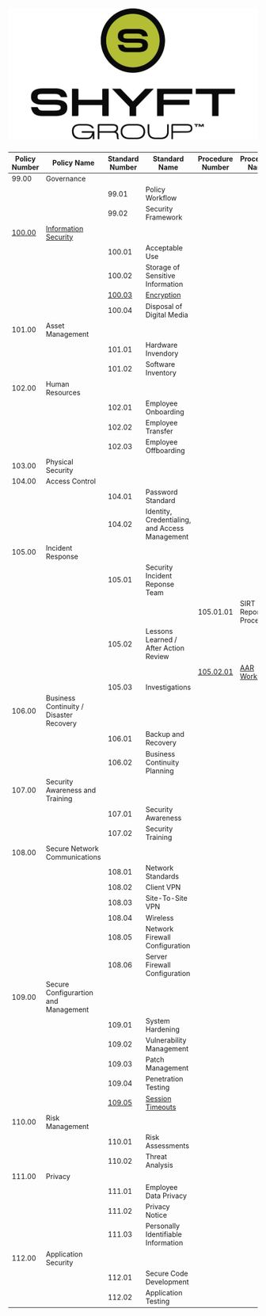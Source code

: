 ![TSG PSP](/images/header.jpg)
================================================

| Policy Number    | Policy Name                             | Standard Number  | Standard Name                                  | Procedure Number       | Procedure Name             | Appendix Number | Appendix Name |
| ---------------  | --------------------------------------- | ---------------- | ---------------------------------------------- | ---------------------- | -------------------------- | --------------- | ------------- |
| 99.00            | Governance                              |                  |                                                |                        |                            |                 |               |
|                  |                                         | 99.01            | Policy Workflow                                |                        |                            |                 |               |
|                  |                                         | 99.02            | Security Framework                             |                        |                            |                 |               |
| [100.00][100.00] | [Information Security][100.00]          |                  |                                                |                        |                            |                 |               |
|                  |                                         | 100.01           | Acceptable Use                                 |                        |                            |                 |               |
|                  |                                         | 100.02           | Storage of Sensitive Information               |                        |                            |                 |               |
|                  |                                         | [100.03][100.03] | [Encryption][100.03]                           |                        |                            |                 |               |
|                  |                                         | 100.04           | Disposal of Digital Media                      |                        |                            |                 |               |
| 101.00           | Asset Management                        |                  |                                                |                        |                            |                 |               |
|                  |                                         | 101.01           | Hardware Invendory                             |                        |                            |                 |               |
|                  |                                         | 101.02           | Software Inventory                             |                        |                            |                 |               |
| 102.00           | Human Resources                         |                  |                                                |                        |                            |                 |               |
|                  |                                         | 102.01           | Employee Onboarding                            |                        |                            |                 |               |
|                  |                                         | 102.02           | Employee Transfer                              |                        |                            |                 |               |
|                  |                                         | 102.03           | Employee Offboarding                           |                        |                            |                 |               |
| 103.00           | Physical Security                       |                  |                                                |                        |                            |                 |               |
| 104.00           | Access Control                          |                  |                                                |                        |                            |                 |               |
|                  |                                         | 104.01           | Password Standard                              |                        |                            |                 |               |
|                  |                                         | 104.02           | Identity, Credentialing, and Access Management |                        |                            |                 |               |
| 105.00           | Incident Response                       |                  |                                                |                        |                            |                 |               |
|                  |                                         | 105.01           | Security Incident Reponse Team                 |                        |                            |                 |               |
|                  |                                         |                  |                                                | 105.01.01              | SIRT Reponse Procedure     |                 |               |
|                  |                                         | 105.02           | Lessons Learned / After Action Review          |                        |                            |                 |               |
|                  |                                         |                  |                                                | [105.02.01][105.02.01] | [AAR Worksheet][105.02.01] |                 |               |
|                  |                                         | 105.03           | Investigations                                 |                        |                            |                 |               |
| 106.00           | Business Continuity / Disaster Recovery |                  |                                                |                        |                            |                 |               |
|                  |                                         | 106.01           | Backup and Recovery                            |                        |                            |                 |               |
|                  |                                         | 106.02           | Business Continuity Planning                   |                        |                            |                 |               |
| 107.00           | Security Awareness and Training         |                  |                                                |                        |                            |                 |               |
|                  |                                         | 107.01           | Security Awareness                             |                        |                            |                 |               |
|                  |                                         | 107.02           | Security Training                              |                        |                            |                 |               |
| 108.00           | Secure Network Communications           |                  |                                                |                        |                            |                 |               |
|                  |                                         | 108.01           | Network Standards                              |                        |                            |                 |               |
|                  |                                         | 108.02           | Client VPN                                     |                        |                            |                 |               |
|                  |                                         | 108.03           | Site-To-Site VPN                               |                        |                            |                 |               |
|                  |                                         | 108.04           | Wireless                                       |                        |                            |                 |               |
|                  |                                         | 108.05           | Network Firewall Configuration                 |                        |                            |                 |               |
|                  |                                         | 108.06           | Server Firewall Configuration                  |                        |                            |                 |               |
| 109.00           | Secure Configurartion and Management    |                  |                                                |                        |                            |                 |               |
|                  |                                         | 109.01           | System Hardening                               |                        |                            |                 |               |
|                  |                                         | 109.02           | Vulnerability Management                       |                        |                            |                 |               |
|                  |                                         | 109.03           | Patch Management                               |                        |                            |                 |               |
|                  |                                         | 109.04           | Penetration Testing                            |                        |                            |                 |               |
|                  |                                         | [109.05][109.05] | [Session Timeouts][109.05]                     |                        |                            |                 |               |
| 110.00           | Risk Management                         |                  |                                                |                        |                            |                 |               |
|                  |                                         | 110.01           | Risk Assessments                               |                        |                            |                 |               |
|                  |                                         | 110.02           | Threat Analysis                                |                        |                            |                 |               |
| 111.00           | Privacy                                 |                  |                                                |                        |                            |                 |               |
|                  |                                         | 111.01           | Employee Data Privacy                          |                        |                            |                 |               |
|                  |                                         | 111.02           | Privacy Notice                                 |                        |                            |                 |               |
|                  |                                         | 111.03           | Personally Identifiable Information            |                        |                            |                 |               |
| 112.00           | Application Security                    |                  |                                                |                        |                            |                 |               |
|                  |                                         | 112.01           | Secure Code Development                        |                        |                            |                 |               |
|                  |                                         | 112.02           | Application Testing                            |                        |                            |                 |               |


[100.00]: /100/policy/100.00-informationsecurity.md
[100.03]: /100/standards/100.03-encryption.md
[105.02.01]: /105/procuedres/105.02.01-aar.md
[109.05]: /109/standards/109.05-session-timeouts.md
